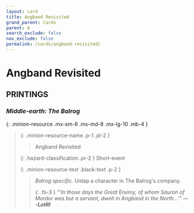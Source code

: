 ```yaml
---
layout: card
title: Angband Revisited
grand_parent: Cards
parent: A
search_exclude: false
nav_exclude: false
permalink: /cards/angband-revisited/
---
```


# Angband Revisited


## PRINTINGS


### _Middle-earth: The Balrog_

{: .minion-resource .mx-sm-6 .mx-md-8 .mx-lg-10 .mb-4 }
> {: .minion-resource-name .p-1 .pl-2 }
> > <div class="hazard-mp"></div>
> > <div class="card-name">Angband Revisited</div>
>
> {: .hazard-classification .pr-2 }
> Short-event
>
> {: .minion-resource-text .black-text .p-2 }
> > _Balrog specific._ Untap a character in The Balrog's company. 
> > 
> > {: .fs-3 } 
> > _“‘In those days the Great Enemy, of whom Sauron of Mordor was but a servant, dwelt in Angband in the North...’”_ ***---&#65279;LotRI*** 
> 
